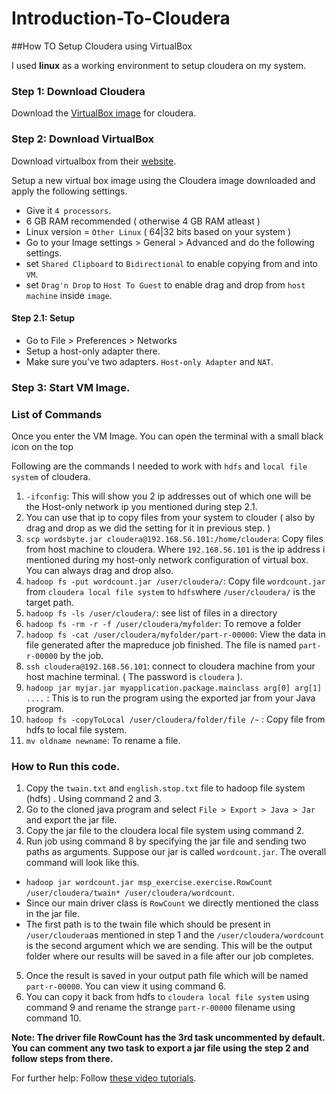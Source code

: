 # Introduction-To-Cloudera

##How TO Setup Cloudera using VirtualBox

I used **linux** as a working environment to setup cloudera on my system.


### Step 1: Download Cloudera

Download the [VirtualBox image](http://www.cloudera.com/downloads/quickstart_vms/5-8.html) for cloudera.

### Step 2: Download VirtualBox

Download virtualbox from their [website](https://www.virtualbox.org/wiki/Downloads).

Setup a new virtual box image using the Cloudera image downloaded and apply the following settings.

- Give it `4 processors`.
- 6 GB RAM recommended ( otherwise 4 GB RAM atleast )
- Linux version = `Other Linux` ( 64|32 bits based on your system )
- Go to your Image settings > General > Advanced and do the following settings. 
 - set `Shared Clipboard` to  `Bidirectional` to enable copying from and into `VM`.
 - set `Drag'n Drop` to  `Host To Guest` to enable drag and drop from `host machine` inside `image`.

#### Step 2.1: Setup

- Go to File > Preferences > Networks
- Setup a host-only adapter there.
- Make sure you've two adapters. `Host-only Adapter` and `NAT`.

### Step 3: Start VM Image.

### List of Commands

Once you enter the VM Image. You can open the terminal with a small black icon on the top

Following are the commands I needed to work with `hdfs` and `local file system` of cloudera.

1. `-ifconfig`: This will show you 2 ip addresses out of which one will be the Host-only network ip you mentioned during step 2.1.
 1. You can use that ip to copy files from your system to clouder ( also by drag and drop as we did the setting for it in previous step. )
2. `scp wordsbyte.jar cloudera@192.168.56.101:/home/cloudera`: Copy files from host machine to cloudera. Where `192.168.56.101` is the ip address i mentioned during my host-only network configuration of virtual box. You can always drag and drop also.
3. `hadoop fs -put wordcount.jar /user/cloudera/`: Copy file `wordcount.jar` from `cloudera local file system` to `hdfs`where `/user/cloudera/` is the target path.
4. `hadoop fs -ls /user/cloudera/`: see list of files in a directory
5. `hadoop fs -rm -r -f /user/cloudera/myfolder`: To remove a folder
6. `hadoop fs -cat /user/cloudera/myfolder/part-r-00000`: View the data in file generated after the mapreduce job finished. The file is named `part-r-00000` by the job.
7. `ssh cloudera@192.168.56.101`: connect to cloudera machine from your host machine terminal. ( The password is `cloudera` ).
8. `hadoop jar myjar.jar myapplication.package.mainclass arg[0] arg[1] ....` : This is to run the program using the exported jar from your Java program.
9. `hadoop fs -copyToLocal /user/cloudera/folder/file /~` : Copy file from hdfs to local file system.
10. `mv oldname newname`: To rename a file.

### How to Run this code.

1. Copy the `twain.txt` and `english.stop.txt` file to hadoop file system (hdfs) . Using command 2 and 3.
2. Go to the cloned java program and select `File > Export > Java > Jar` and export the jar file.
3. Copy the jar file to the cloudera local file system using command 2.
4. Run job using command 8 by specifying the jar file and sending two paths as arguments. Suppose our jar is called `wordcount.jar`. The overall command will look like this.
  - `hadoop jar wordcount.jar msp_exercise.exercise.RowCount /user/cloudera/twain* /user/cloudera/wordcount`.
   - Since our main driver class is `RowCount` we directly mentioned the class in the jar file.
   - The first path is to the twain file which should be present in `/user/cloudera`as mentioned in step 1 and the `/user/cloudera/wordcount` is the second argument which we are sending. This will be the output folder where our results will be saved in a file after our job completes.
5. Once the result is saved in your output path file which will be named `part-r-00000`. You can view it using command 6. 
6. You can copy it back from hdfs to `cloudera local file system` using command 9 and rename the strange `part-r-00000` filename using command 10.

**Note: The driver file RowCount has the 3rd task uncommented by default. You can comment any two task to export a jar file using the step 2 and follow steps from there.**

For further help: Follow [these video tutorials](https://www.youtube.com/watch?v=nPRY-qGaAMs&list=PLf0swTFhTI8rnNRnVz6n-f1d3ZCDtgqRq).
